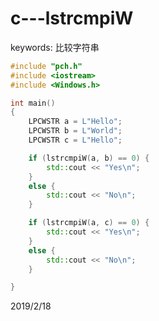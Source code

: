 # c---lstrcmpiW

keywords: 比较字符串  

```c++
#include "pch.h"
#include <iostream>
#include <Windows.h>

int main()
{
	LPCWSTR a = L"Hello";
	LPCWSTR b = L"World";
	LPCWSTR c = L"Hello";

	if (lstrcmpiW(a, b) == 0) {
		std::cout << "Yes\n";
	}
	else {
		std::cout << "No\n";
	}

	if (lstrcmpiW(a, c) == 0) {
		std::cout << "Yes\n";
	}
	else {
		std::cout << "No\n";
	}

}

```


2019/2/18  
